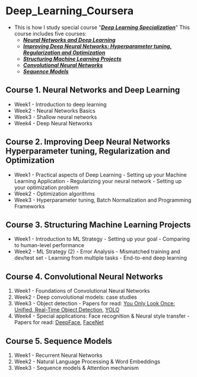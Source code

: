 # Deep_Learning_Coursera
* This is how I study special course  "[***Deep Learning Specialization***](https://www.coursera.org/specializations/deep-learning)" This course includes five courses: 
    * [***Neural Networks and Deep Learning***](https://www.coursera.org/learn/neural-networks-deep-learning/home/welcome)  
    * [***Improving Deep Neural Networks: Hyperparameter tuning, Regularization and Optimization***](https://www.coursera.org/learn/deep-neural-network/home/welcome) 
    * [***Structuring Machine Learning Projects***](https://www.coursera.org/learn/machine-learning-projects/home/welcome)
    * [***Convolutional Neural Networks***](https://www.coursera.org/learn/convolutional-neural-networks)
    * [***Sequence Models***](https://www.coursera.org/learn/nlp-sequence-models)
## Course 1. Neural Networks and Deep Learning
* Week1 - Introduction to deep learning
* Week2 - Neural Networks Basics
* Week3 - Shallow neural networks
* Week4 - Deep Neural Networks
## Course 2. Improving Deep Neural Networks Hyperparameter tuning, Regularization and Optimization
* Week1 - Practical aspects of Deep Learning
         - Setting up your Machine Learning Application
         - Regularizing your neural network
         - Setting up your optimization problem
* Week2 - Optimization algorithms
* Week3 - Hyperparameter tuning, Batch Normalization and Programming Frameworks

## Course 3. Structuring Machine Learning Projects
* Week1 - Introduction to ML Strategy
        - Setting up your goal
        - Comparing to human-level performance
* Week2 - ML Strategy (2)
         - Error Analysis
         - Mismatched training and dev/test set
         - Learning from multiple tasks
         - End-to-end deep learning
         
 ## Course 4. Convolutional Neural Networks
 1. Week1 - Foundations of Convolutional Neural Networks
 2. Week2 - Deep convolutional models: case studies
 3. Week3 - Object detection - Papers for read: [You Only Look Once:
Unified, Real-Time Object Detection](https://arxiv.org/pdf/1506.02640.pdf), [YOLO](https://arxiv.org/pdf/1612.08242.pdf)
 4. Week4 - Special applications: Face recognition & Neural style transfer - Papers for read: [DeepFace](https://www.cs.toronto.edu/~ranzato/publications/taigman_cvpr14.pdf), [FaceNet](https://www.cv-foundation.org/openaccess/content_cvpr_2015/papers/Schroff_FaceNet_A_Unified_2015_CVPR_paper.pdf)
 
 ## Course 5. Sequence Models
 1. Week1 - Recurrent Neural Networks
 2. Week2 - Natural Language Processing & Word Embeddings
 3. Week3 - Sequence models & Attention mechanism
